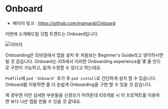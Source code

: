 # Onboard

- 페이지 링크 : https://github.com/mamaral/Onboard

이번에 소개해드릴 깃헙 트랜드는 Onboard입니다.

![이미지](../img/017-13-01.gif)

Onboarding은 모바일에서 앱을 설치 후 처음보는 Beginner's Guide라고 생각하시면 될 것 같습니다.
Onboard는 iOS에서 이러한 Onboarding experience를 몇 줄 만으로 구현이 가능하고, 쉽게 수정할 수 있다고 하는데요.

```Podfile```에 ```pod 'Onboard'``` 추가 후 ```pod install```로 간단하게 설치 할 수 있습니다.
Onboard를 이용하면 좀 더 손쉽게 Onboarding을 구현 할 수 있을 것 같습니다. 

제 경우엔 이런 섬세한 부분들을 신경쓰기 어려운데 iOS개발 시 이 프로젝트를 이용하면 보다 나은 앱을 만들 수 있을 것 같네요.
